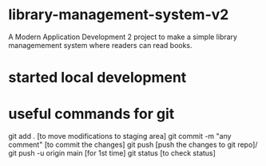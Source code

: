 # library-management-system-v2
A Modern Application Development 2 project to make a simple 
library managemement system where readers can read books.
# started local development
# useful commands for git
git add . [to move modifications to staging area]
git commit -m "any comment" [to commit the changes]
git push [push the changes to git repo]/ git push -u origin main [for 1st time]
git status [to check status]